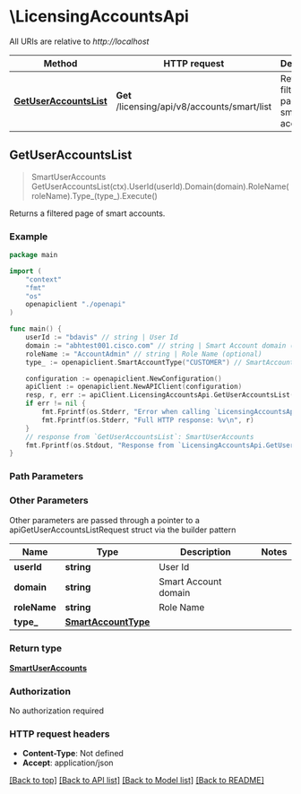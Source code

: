 # \LicensingAccountsApi

All URIs are relative to *http://localhost*

Method | HTTP request | Description
------------- | ------------- | -------------
[**GetUserAccountsList**](LicensingAccountsApi.md#GetUserAccountsList) | **Get** /licensing/api/v8/accounts/smart/list | Returns a filtered page of smart accounts.



## GetUserAccountsList

> SmartUserAccounts GetUserAccountsList(ctx).UserId(userId).Domain(domain).RoleName(roleName).Type_(type_).Execute()

Returns a filtered page of smart accounts.

### Example

```go
package main

import (
    "context"
    "fmt"
    "os"
    openapiclient "./openapi"
)

func main() {
    userId := "bdavis" // string | User Id
    domain := "abhtest001.cisco.com" // string | Smart Account domain (optional)
    roleName := "AccountAdmin" // string | Role Name (optional)
    type_ := openapiclient.SmartAccountType("CUSTOMER") // SmartAccountType |  (optional)

    configuration := openapiclient.NewConfiguration()
    apiClient := openapiclient.NewAPIClient(configuration)
    resp, r, err := apiClient.LicensingAccountsApi.GetUserAccountsList(context.Background()).UserId(userId).Domain(domain).RoleName(roleName).Type_(type_).Execute()
    if err != nil {
        fmt.Fprintf(os.Stderr, "Error when calling `LicensingAccountsApi.GetUserAccountsList``: %v\n", err)
        fmt.Fprintf(os.Stderr, "Full HTTP response: %v\n", r)
    }
    // response from `GetUserAccountsList`: SmartUserAccounts
    fmt.Fprintf(os.Stdout, "Response from `LicensingAccountsApi.GetUserAccountsList`: %v\n", resp)
}
```

### Path Parameters



### Other Parameters

Other parameters are passed through a pointer to a apiGetUserAccountsListRequest struct via the builder pattern


Name | Type | Description  | Notes
------------- | ------------- | ------------- | -------------
 **userId** | **string** | User Id | 
 **domain** | **string** | Smart Account domain | 
 **roleName** | **string** | Role Name | 
 **type_** | [**SmartAccountType**](SmartAccountType.md) |  | 

### Return type

[**SmartUserAccounts**](SmartUserAccounts.md)

### Authorization

No authorization required

### HTTP request headers

- **Content-Type**: Not defined
- **Accept**: application/json

[[Back to top]](#) [[Back to API list]](../README.md#documentation-for-api-endpoints)
[[Back to Model list]](../README.md#documentation-for-models)
[[Back to README]](../README.md)

